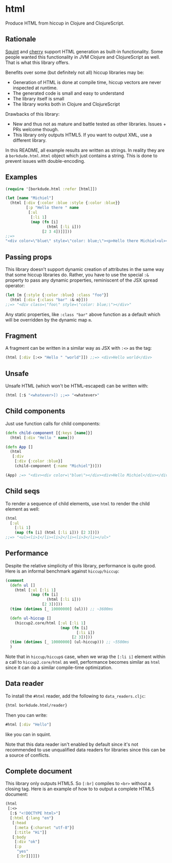 # html

Produce HTML from hiccup in Clojure and ClojureScript.

## Rationale

[Squint](https://github.com/squint-cljs/squint) and
[cherry](https://github.com/squint-cljs/cherry) support HTML generation as
built-in functionality. Some people wanted this functionality in JVM Clojure and
ClojureScript as well. That is what this library offers.

Benefits over some (but definitely not all) hiccup libraries may be:

- Generation of HTML is done at compile time, hiccup vectors are never inspected at runtime.
- The generated code is small and easy to understand
- The library itself is small
- The library works both in Clojure and ClojureScript

Drawbacks of this library:

- New and thus not as mature and battle tested as other libraries. Issues + PRs welcome though.
- This library only outputs HTML5. If you want to output XML, use a different library.

In this README, all example results are written as strings. In reality they are
a `borkdude.html.Html` object which just contains a string. This is done to
prevent issues with double-encoding.

## Examples

``` clojure
(require '[borkdude.html :refer [html]])

(let [name "Michiel"]
  (html [:div {:color :blue :style {:color :blue}}
         [:p "Hello there " name
          [:ul
           [:li 1]
           (map (fn [i]
                  (html [:li i]))
                [2 3 4])]]]))
;;=>
"<div color=\"blue\" style=\"color: blue;\"><p>Hello there Michiel<ul><li>1</li><li>2</li><li>3</li><li>4</li></ul></p></div>"
```

## Passing props

This library doesn't support dynamic creation of attributes in the same way that
some hiccup libraries do. Rather, you have to use the special `:&` property to
pass any dynamic properties, reminiscent of the JSX spread operator:

``` clojure
(let [m {:style {:color :blue} :class "foo"}]
  (html [:div {:class "bar" :& m}]))
;;=> "<div class=\"foo\" style=\"color: blue;\"></div>"
```

Any static properties, like `:class "bar"` above function as a default which
will be overridden by the dynamic map `m`.

## Fragment

A fragment can be written in a similar way as JSX with `:<>` as the tag:

``` clojure
(html [:div [:<> "Hello " "world"]]) ;;=> <div>Hello world</div>
```

## Unsafe

Unsafe HTML (which won't be HTML-escaped) can be written with:

``` clojure
(html [:$ "<whatever>]) ;;=> "<whatever>"
```

## Child components

Just use function calls for child components:

``` clojure
(defn child-component [{:keys [name]}]
  (html [:div "Hello " name]))

(defn App []
  (html
   [:div
    [:div {:color :blue}]
    (child-component {:name "Michiel"})]))

(App) ;=> "<div><div color=\"blue\"></div><div>Hello Michiel</div></div>"
```

## Child seqs

To render a sequence of child elements, use `html` to render the child element as well:

``` clojure
(html
  [:ul
    [:li 1]
    (map (fn [i] (html [:li i])) [2 3])])
;;=> "<ul><li>1</li><li>2</li><li>3</li></ul>"
```

## Performance

Despite the relative simplicity of this library, performance is quite good. Here
is an informal benchmark against `hiccup/hiccup`:

``` clojure
(comment
  (defn ul []
    (html [:ul [:li 1]
           (map (fn [i]
                  (html [:li i]))
                [2 3])]))
  (time (dotimes [_ 10000000] (ul))) ;; ~3600ms

  (defn ul-hiccup []
    (hiccup2.core/html [:ul [:li 1]
                        (map (fn [i]
                               [:li i])
                             [2 3])]))
  (time (dotimes [_ 10000000] (ul-hiccup))) ;; ~5500ms
  )
```

Note that in `hiccup/hiccup`s case, when we wrap the `[:li i]` element within a
call to `hiccup2.core/html` as well, performance becomes similar as `html` since
it can do a similar compile-time optimization.

## Data reader

To install the `#html` reader, add the following to `data_readers.cljc`:

``` clojure
{html borkdude.html/reader}
```

Then you can write:

``` clojure
#html [:div "Hello"]
```

like you can in squint.

Note that this data reader isn't enabled by default since it's not recommended
to use unqualified data readers for libraries since this can be a source of
conflicts.

## Complete document

This library only outputs HTML5. So `[:br]` compiles to `<br>` without a closing tag.
Here is an example of how to to output a complete HTML5 document:

``` clojure
(html
 [:<>
  [:$ "<!DOCTYPE html>"]
  [:html {:lang "en"}
   [:head
    [:meta {:charset "utf-8"}]
    [:title "Hi"]]
   [:body
    [:div "ok"]
    [:p
     "yes"
     [:br]]]]])
```
